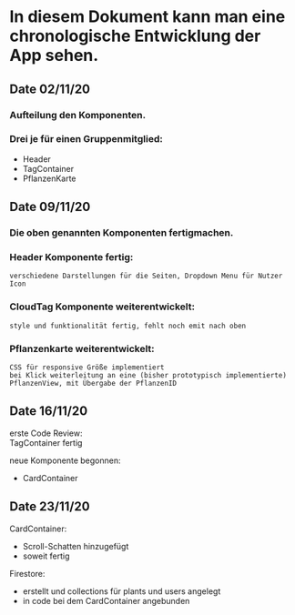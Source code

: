 # In diesem Dokument kann man eine chronologische Entwicklung der App sehen.

## Date 02/11/20
### Aufteilung den Komponenten.
### Drei je für einen Gruppenmitglied:

- Header
- TagContainer
- PflanzenKarte

## Date 09/11/20
### Die oben genannten Komponenten fertigmachen. <br>
### Header Komponente fertig:
    verschiedene Darstellungen für die Seiten, Dropdown Menu für Nutzer Icon

### CloudTag Komponente weiterentwickelt:
    style und funktionalität fertig, fehlt noch emit nach oben

### Pflanzenkarte weiterentwickelt:
    CSS für responsive Größe implementiert
    bei Klick weiterleitung an eine (bisher prototypisch implementierte) PflanzenView, mit Übergabe der PflanzenID

## Date 16/11/20
erste Code Review: <br>
TagContainer fertig<br>


neue Komponente begonnen: <br>
- CardContainer

## Date 23/11/20

CardContainer: <br>
- Scroll-Schatten hinzugefügt
- soweit fertig

Firestore: <br>
- erstellt und collections für plants und users angelegt
- in code bei dem CardContainer angebunden
